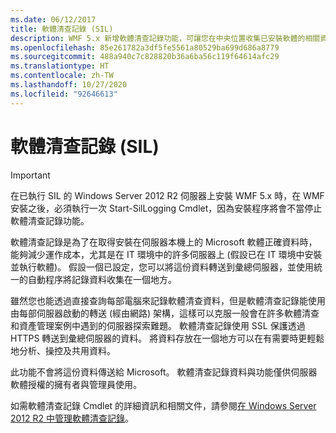 ```yaml
---
ms.date: 06/12/2017
title: 軟體清查記錄 (SIL)
description: WMF 5.x 新增軟體清查記錄功能，可讓您在中央位置收集已安裝軟體的相關資訊，以便更輕鬆地進行管理及稽核。
ms.openlocfilehash: 85e261782a3df5fe5561a80529ba699d686a8779
ms.sourcegitcommit: 488a940c7c828820b36a6ba56c119f64614afc29
ms.translationtype: HT
ms.contentlocale: zh-TW
ms.lasthandoff: 10/27/2020
ms.locfileid: "92646613"
---
```

# <a name="software-inventory-logging-sil"></a>軟體清查記錄 (SIL)

> [!IMPORTANT]
> 在已執行 SIL 的 Windows Server 2012 R2 伺服器上安裝 WMF 5.x 時，在 WMF 安裝之後，必須執行一次 Start-SilLogging Cmdlet，因為安裝程序將會不當停止軟體清查記錄功能。

軟體清查記錄是為了在取得安裝在伺服器本機上的 Microsoft 軟體正確資料時，能夠減少運作成本，尤其是在 IT 環境中的許多伺服器上 (假設已在 IT 環境中安裝並執行軟體)。 假設一個已設定，您可以將這份資料轉送到彙總伺服器，並使用統一的自動程序將記錄資料收集在一個地方。

雖然您也能透過直接查詢每部電腦來記錄軟體清查資料，但是軟體清查記錄能使用由每部伺服器啟動的轉送 (經由網路) 架構，這樣可以克服一般會在許多軟體清查和資產管理案例中遇到的伺服器探索難題。 軟體清查記錄使用 SSL 保護透過 HTTPS 轉送到彙總伺服器的資料。 將資料存放在一個地方可以在有需要時更輕鬆地分析、操控及共用資料。

此功能不會將這份資料傳送給 Microsoft。 軟體清查記錄資料與功能僅供伺服器軟體授權的擁有者與管理員使用。

如需軟體清查記錄 Cmdlet 的詳細資訊和相關文件，請參閱[在 Windows Server 2012 R2 中管理軟體清查記錄](/previous-versions/windows/it-pro/windows-server-2012-R2-and-2012/dn383584(v=ws.11))。
